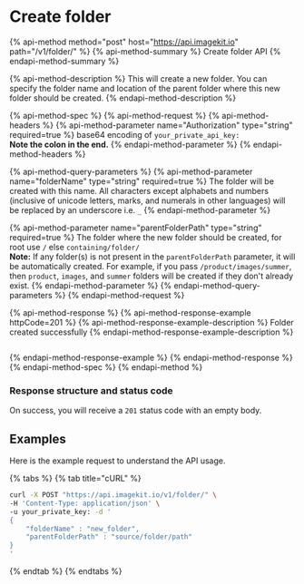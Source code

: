 # Create folder

{% api-method method="post" host="https://api.imagekit.io" path="/v1/folder/" %}
{% api-method-summary %}
Create folder API
{% endapi-method-summary %}

{% api-method-description %}
This will create a new folder. You can specify the folder name and location of the parent folder where this new folder should be created. 
{% endapi-method-description %}

{% api-method-spec %}
{% api-method-request %}
{% api-method-headers %}
{% api-method-parameter name="Authorization" type="string" required=true %}
base64 encoding of `your_private_api_key:`  
**Note the colon in the end.**
{% endapi-method-parameter %}
{% endapi-method-headers %}

{% api-method-query-parameters %}
{% api-method-parameter name="folderName" type="string" required=true %}
The folder will be created with this name. All characters except alphabets and numbers \(inclusive of unicode letters, marks, and numerals in other languages\) will be replaced by an underscore i.e. `_`
{% endapi-method-parameter %}

{% api-method-parameter name="parentFolderPath" type="string" required=true %}
The folder where the new folder should be created, for root use `/` else `containing/folder/`  
**Note:** If any folder\(s\) is not present in the `parentFolderPath` parameter, it will be automatically created. For example, if you pass `/product/images/summer`, then `product`, `images`, and `summer` folders will be created if they don't already exist.
{% endapi-method-parameter %}
{% endapi-method-query-parameters %}
{% endapi-method-request %}

{% api-method-response %}
{% api-method-response-example httpCode=201 %}
{% api-method-response-example-description %}
Folder created successfully
{% endapi-method-response-example-description %}

```

```
{% endapi-method-response-example %}
{% endapi-method-response %}
{% endapi-method-spec %}
{% endapi-method %}

### Response structure and status code

On success, you will receive a `201` status code with an empty body.

## Examples

Here is the example request to understand the API usage.

{% tabs %}
{% tab title="cURL" %}
```bash
curl -X POST "https://api.imagekit.io/v1/folder/" \
-H 'Content-Type: application/json' \
-u your_private_key: -d '
{
	"folderName" : "new_folder",
	"parentFolderPath" : "source/folder/path"
}
'
```
{% endtab %}
{% endtabs %}

